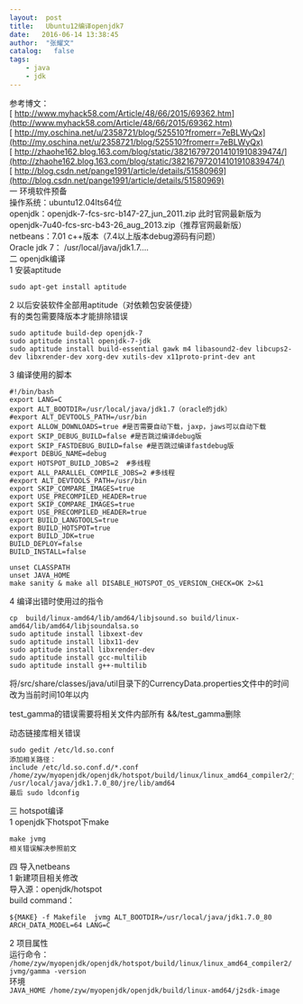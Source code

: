 ```yaml
---
layout:  post
title:   Ubuntu12编译openjdk7
date:   2016-06-14 13:38:45
author:  "张耀文"
catalog:   false
tags:
    - java
    - jdk
---
```

参考博文：  
[ http://www.myhack58.com/Article/48/66/2015/69362.htm](http://www.myhack58.com/Article/48/66/2015/69362.htm)  
[ http://my.oschina.net/u/2358721/blog/525510?fromerr=7eBLWyQx](http://my.oschina.net/u/2358721/blog/525510?fromerr=7eBLWyQx)  
[ http://zhaohe162.blog.163.com/blog/static/382167972014101910839474/](http://zhaohe162.blog.163.com/blog/static/382167972014101910839474/)  
[ http://blog.csdn.net/pange1991/article/details/51580969](http://blog.csdn.net/pange1991/article/details/51580969)  
一 环境软件预备  
操作系统：ubuntu12.04lts64位  
openjdk：openjdk-7-fcs-src-b147-27_jun_2011.zip 此时官网最新版为openjdk-7u40-fcs-src-b43-26_aug_2013.zip（推荐官网最新版）  
netbeans：7.01 c++版本（7.4以上版本debug源码有问题）  
Oracle jdk 7： /usr/local/java/jdk1.7….  
二 openjdk编译  
1 安装aptitude

    
    
    sudo apt-get install aptitude

2 以后安装软件全部用aptitude（对依赖包安装便捷）  
有的类包需要降版本才能排除错误

    
    
    sudo aptitude build-dep openjdk-7
    sudo aptitude install openjdk-7-jdk
    sudo aptitude install build-essential gawk m4 libasound2-dev libcups2-dev libxrender-dev xorg-dev xutils-dev x11proto-print-dev ant

3 编译使用的脚本

    
    
    #!/bin/bash
    export LANG=C
    export ALT_BOOTDIR=/usr/local/java/jdk1.7（oracle的jdk）
    #export ALT_DEVTOOLS_PATH=/usr/bin
    export ALLOW_DOWNLOADS=true #是否需要自动下载，jaxp，jaws可以自动下载
    export SKIP_DEBUG_BUILD=false #是否跳过编译debug版
    export SKIP_FASTDEBUG_BUILD=false #是否跳过编译fastdebug版
    #export DEBUG_NAME=debug
    export HOTSPOT_BUILD_JOBS=2  #多线程
    export ALL_PARALLEL_COMPILE_JOBS=2 #多线程
    #export ALT_DEVTOOLS_PATH=/usr/bin
    export SKIP_COMPARE_IMAGES=true
    export USE_PRECOMPILED_HEADER=true
    export SKIP_COMPARE_IMAGES=true
    export USE_PRECOMPILED_HEADER=true
    export BUILD_LANGTOOLS=true
    export BUILD_HOTSPOT=true
    export BUILD_JDK=true
    BUILD_DEPLOY=false
    BUILD_INSTALL=false
    
    unset CLASSPATH
    unset JAVA_HOME
    make sanity & make all DISABLE_HOTSPOT_OS_VERSION_CHECK=OK 2>&1

4 编译出错时使用过的指令

    
    
    cp  build/linux-amd64/lib/amd64/libjsound.so build/linux-amd64/lib/amd64/libjsoundalsa.so
    sudo aptitude install libxext-dev
    sudo aptitude install libx11-dev
    sudo aptitude install libxrender-dev
    sudo aptitude install gcc-multilib
    sudo aptitude install g++-multilib

将/src/share/classes/java/util目录下的CurrencyData.properties文件中的时间改为当前时间10年以内

test_gamma的错误需要将相关文件内部所有 &&/test_gamma删除

动态链接库相关错误

    
    
    sudo gedit /etc/ld.so.conf
    添加相关路径：
    include /etc/ld.so.conf.d/*.conf
    /home/zyw/myopenjdk/openjdk/hotspot/build/linux/linux_amd64_compiler2/jvmg
    /usr/local/java/jdk1.7.0_80/jre/lib/amd64
    最后 sudo ldconfig

三 hotspot编译  
1 openjdk下hotspot下make

    
    
    make jvmg
    相关错误解决参照前文

四 导入netbeans  
1 新建项目相关修改  
导入源：openjdk/hotspot  
build command：

    
    
    ${MAKE} -f Makefile  jvmg ALT_BOOTDIR=/usr/local/java/jdk1.7.0_80 ARCH_DATA_MODEL=64 LANG=C

2 项目属性  
运行命令：  
`/home/zyw/myopenjdk/openjdk/hotspot/build/linux/linux_amd64_compiler2/jvmg/gamma
-version `  
环境  
` JAVA_HOME /home/zyw/myopenjdk/openjdk/build/linux-amd64/j2sdk-image  
`

